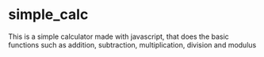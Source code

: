 # simple_calc
This is a simple calculator made with javascript, that does the basic functions such as addition, subtraction, multiplication, division and modulus
